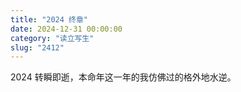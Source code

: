 ```yaml
---
title: "2024 终章"
date: 2024-12-31 00:00:00
category: "读立写生"
slug: "2412"
---
```

2024 转瞬即逝，本命年这一年的我仿佛过的格外地水逆。